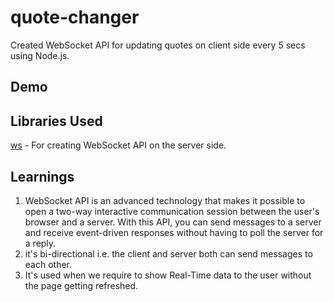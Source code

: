 # quote-changer

Created WebSocket API for updating quotes on client side every 5 secs using Node.js.

## Demo

## Libraries Used

[ws](https://www.npmjs.com/package/ws) - For creating WebSocket API on the server side.

## Learnings

1. WebSocket API is an advanced technology that makes it possible to open a two-way interactive communication session between the user's browser and a server. With this API, you can send messages to a server and receive event-driven responses without having to poll the server for a reply.
2. it's bi-directional i.e. the client and server both can send messages to each other.
3. It's used when we require to show Real-Time data to the user without the page getting refreshed.
